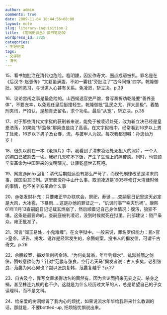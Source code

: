 ```yaml
---
author: admin
comments: true
date: 2009-11-04 10:44:56+00:00
layout: note
slug: literary-inquisition-2
title: 《笔祸史谈丛》读书笔记02
wordpress_id: 2725
categories:
- 不好归类
tags:
- 文字狱
- 清代
---
```


15、看书加批注在清代也危险。程明諲，因妄作寿文、圈点成语被抓。罪名是在《后汉书-赵壹传》“文籍虽满腹，不如一囊钱”旁批注了“古今同慨”四字。乾隆御批，党同恶习，与世道人心甚有关系。免凌迟，斩立决。p.39 

16、议论宫闱之事是最危险的。山西候选官吏严譄，曾写奏折劝乾隆要“善养圣体”，不要宠幸，以免现任皇后挺撞轻生。乾隆御批“乱民之尤，罪大恶极”。着酷刑夹讯，严招认，是想青史留名，求个功名。最后“从宽”，斩立决。p.35 

17、对于那些清代文字狱的获刑者来说，能免于被凌迟处死，改为斩立决已经是皇恩浩荡，如果能“斩监候”那简直是烧了高香。在文字狱档中，经常看到16岁以上男丁处死，16岁以下男子及女眷，流，与披甲人为奴。每次我都想喊：孙逸仙万岁！

18、很久以前在一本《老照片》中，我看到了清末凌迟处死犯人的照片，一个人的胸口已被割去一块。我好几天吃不下饭，产生了生理上的痛苦感。同时，也赞颂辛亥革命为中国带来的文明曙光。让康乾盛世去死吧。

19、网友@jinhx回复：清代后期就远没有那么严苛了，而现代刑律改革是清末的事，民国沿其旧制。这里面没孙中山什么事。取消凌迟是1905年修订大清律时候的事情，也不关辛亥革命什么事

20、@张发财补充：只要雍正举办联欢会，祭祀，寿诞......查嗣庭日记里这天必定是大风，大冰雹，下暴雨.....这是办他的罪证之一，“讥讽时事”“幸灾乐祸”。康熙61年11月13查嗣庭日记记载玄烨崩了，然后顺着记自己身体情况：腹泻，狼狈不堪。这条是最要命的。查嗣庭被判凌迟，没到时候就死在狱里。刑部建议：戮尸枭众。雍正批准了。

21、常言“阎王易处，小鬼难缠”。在文字狱中，一般来说，罪名罗织能力：民>官>皇帝，诬告、揭发、讹诈是经常发生的，佘腾蛟案，投书人的揭发信，可谓千古奇文。p.26 

22、佘腾蛟案，揭发信剖析佘诗。“为何虬髯翁，年年钓绿水”。虬髯翁隋之剑侠，腾蛟意欲何为？针对“范蠡与张良，空行若天马”揭发者说：古人多矣，必引张良、范蠡为同心何也？岂以张良复韩，范蠡复越乎？p.27 

23、自古及今，靠写文章求得功名的固然有，因为言论而招来无妄之灾、杀身之祸，甚至株连九族的也不少。这就是为什么经历过文革的人，总是希望自己的子女读理科，而不是文科。

24、给亲爱的树洞倾诉了我内心的烦扰，如果说流水年华给我带来什么教训的话，那就是，不要bottled-up, 把烦恼忧惧说出来。  
